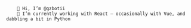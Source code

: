 		👋 Hi, I’m @gzbotii
		🌱 I’m currently working with React – occasionally with Vue, and dabbling a bit in Python


<!---
gzbotii/gzbotii is a ✨ special ✨ repository because its `README.md` (this file) appears on your GitHub profile.
You can click the Preview link to take a look at your changes.
--->
